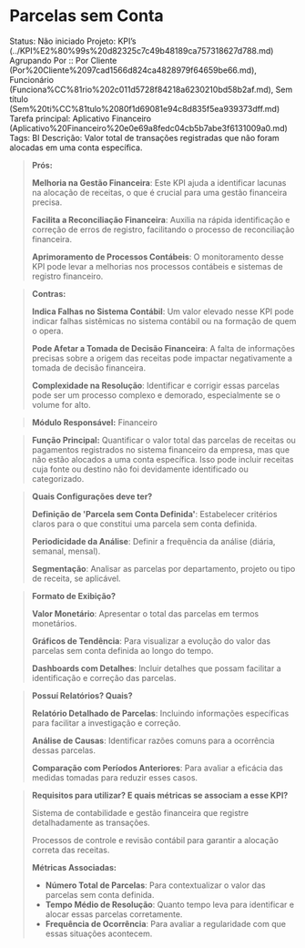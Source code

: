 # Parcelas sem Conta

Status: Não iniciado
Projeto: KPI’s (../KPI%E2%80%99s%20d82325c7c49b48189ca757318627d788.md)
Agrupando Por :: Por Cliente (Por%20Cliente%2097cad1566d824ca4828979f64659be66.md), Funcionário (Funciona%CC%81rio%202c011d5728f84218a6230210bd58b2af.md), Sem título (Sem%20ti%CC%81tulo%2080f1d69081e94c8d835f5ea939373dff.md)
Tarefa principal: Aplicativo Financeiro (Aplicativo%20Financeiro%20e0e69a8fedc04cb5b7abe3f6131009a0.md)
Tags: BI
Descrição: Valor total de transações registradas  que não foram alocadas em uma conta específica.

> **Prós:**
> 
> 
> **Melhoria na Gestão Financeira**: Este KPI ajuda a identificar lacunas na alocação de receitas, o que é crucial para uma gestão financeira precisa.
> 
> **Facilita a Reconciliação Financeira**: Auxilia na rápida identificação e correção de erros de registro, facilitando o processo de reconciliação financeira.
> 
> **Aprimoramento de Processos Contábeis**: O monitoramento desse KPI pode levar a melhorias nos processos contábeis e sistemas de registro financeiro.
> 

> **Contras:**
> 
> 
> **Indica Falhas no Sistema Contábil**: Um valor elevado nesse KPI pode indicar falhas sistêmicas no sistema contábil ou na formação de quem o opera.
> 
> **Pode Afetar a Tomada de Decisão Financeira**: A falta de informações precisas sobre a origem das receitas pode impactar negativamente a tomada de decisão financeira.
> 
> **Complexidade na Resolução**: Identificar e corrigir essas parcelas pode ser um processo complexo e demorado, especialmente se o volume for alto.
> 

> **Módulo Responsável:**
Financeiro
> 

> **Função Principal:**
Quantificar o valor total das parcelas de receitas ou pagamentos registrados no sistema financeiro da empresa, mas que não estão alocados a uma conta específica. Isso pode incluir receitas cuja fonte ou destino não foi devidamente identificado ou categorizado.
> 

> **Quais Configurações deve ter?**
> 
> 
> **Definição de 'Parcela sem Conta Definida'**: Estabelecer critérios claros para o que constitui uma parcela sem conta definida.
> 
> **Periodicidade da Análise**: Definir a frequência da análise (diária, semanal, mensal).
> 
> **Segmentação**: Analisar as parcelas por departamento, projeto ou tipo de receita, se aplicável.
> 

> **Formato de Exibição?**
> 
> 
> **Valor Monetário**: Apresentar o total das parcelas em termos monetários.
> 
> **Gráficos de Tendência**: Para visualizar a evolução do valor das parcelas sem conta definida ao longo do tempo.
> 
> **Dashboards com Detalhes**: Incluir detalhes que possam facilitar a identificação e correção das parcelas.
> 

> **Possuí Relatórios? Quais?**
> 
> 
> **Relatório Detalhado de Parcelas**: Incluindo informações específicas para facilitar a investigação e correção.
> 
> **Análise de Causas**: Identificar razões comuns para a ocorrência dessas parcelas.
> 
> **Comparação com Períodos Anteriores**: Para avaliar a eficácia das medidas tomadas para reduzir esses casos.
> 

> **Requisitos para utilizar? E quais métricas se associam a esse KPI?**
> 
> 
> Sistema de contabilidade e gestão financeira que registre detalhadamente as transações.
> 
> Processos de controle e revisão contábil para garantir a alocação correta das receitas.
> 
> **Métricas Associadas:**
> 
> - **Número Total de Parcelas**: Para contextualizar o valor das parcelas sem conta definida.
> - **Tempo Médio de Resolução**: Quanto tempo leva para identificar e alocar essas parcelas corretamente.
> - **Frequência de Ocorrência**: Para avaliar a regularidade com que essas situações acontecem.